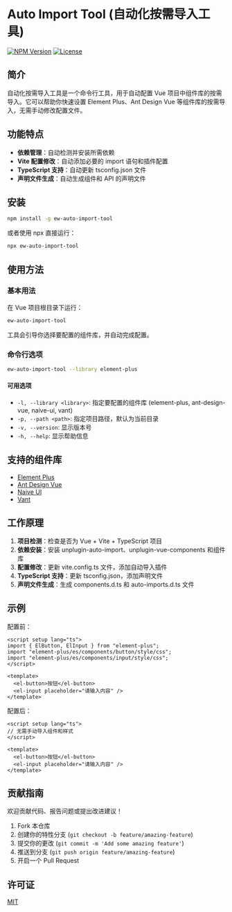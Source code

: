 # Auto Import Tool (自动化按需导入工具)

[![NPM Version](https://img.shields.io/npm/v/ew-auto-import-tool.svg)](https://www.npmjs.com/package/ew-auto-import-tool)
[![License](https://img.shields.io/npm/l/ew-auto-import-tool.svg)](https://github.com/eveningwater/ew-auto-import-tool/blob/main/LICENSE)

## 简介

自动化按需导入工具是一个命令行工具，用于自动配置 Vue 项目中组件库的按需导入。它可以帮助你快速设置 Element Plus、Ant Design Vue 等组件库的按需导入，无需手动修改配置文件。

## 功能特点

- **依赖管理**：自动检测并安装所需依赖
- **Vite 配置修改**：自动添加必要的 import 语句和插件配置
- **TypeScript 支持**：自动更新 tsconfig.json 文件
- **声明文件生成**：自动生成组件和 API 的声明文件

## 安装

```bash
npm install -g ew-auto-import-tool
```

或者使用 npx 直接运行：

```bash
npx ew-auto-import-tool
```

## 使用方法

### 基本用法

在 Vue 项目根目录下运行：

```bash
ew-auto-import-tool
```

工具会引导你选择要配置的组件库，并自动完成配置。

### 命令行选项

```bash
ew-auto-import-tool --library element-plus
```

#### 可用选项

- `-l, --library <library>`: 指定要配置的组件库 (element-plus, ant-design-vue, naive-ui, vant)
- `-p, --path <path>`: 指定项目路径，默认为当前目录
- `-v, --version`: 显示版本号
- `-h, --help`: 显示帮助信息

## 支持的组件库

- [Element Plus](https://element-plus.org/)
- [Ant Design Vue](https://antdv.com/)
- [Naive UI](https://www.naiveui.com/)
- [Vant](https://vant-ui.github.io/vant/)

## 工作原理

1. **项目检测**：检查是否为 Vue + Vite + TypeScript 项目
2. **依赖安装**：安装 unplugin-auto-import、unplugin-vue-components 和组件库
3. **配置修改**：更新 vite.config.ts 文件，添加自动导入插件
4. **TypeScript 支持**：更新 tsconfig.json，添加声明文件
5. **声明文件生成**：生成 components.d.ts 和 auto-imports.d.ts 文件

## 示例

配置前：

```vue
<script setup lang="ts">
import { ElButton, ElInput } from "element-plus";
import "element-plus/es/components/button/style/css";
import "element-plus/es/components/input/style/css";
</script>

<template>
  <el-button>按钮</el-button>
  <el-input placeholder="请输入内容" />
</template>
```

配置后：

```vue
<script setup lang="ts">
// 无需手动导入组件和样式
</script>

<template>
  <el-button>按钮</el-button>
  <el-input placeholder="请输入内容" />
</template>
```

## 贡献指南

欢迎贡献代码、报告问题或提出改进建议！

1. Fork 本仓库
2. 创建你的特性分支 (`git checkout -b feature/amazing-feature`)
3. 提交你的更改 (`git commit -m 'Add some amazing feature'`)
4. 推送到分支 (`git push origin feature/amazing-feature`)
5. 开启一个 Pull Request

## 许可证

[MIT](LICENSE)
